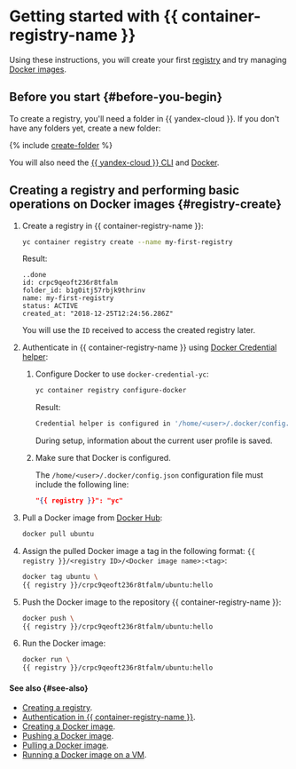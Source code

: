 # Getting started with {{ container-registry-name }}

Using these instructions, you will create your first [registry](../concepts/registry.md) and try managing [Docker images](../concepts/docker-image.md).

## Before you start {#before-you-begin}

To create a registry, you'll need a folder in {{ yandex-cloud }}. If you don't have any folders yet, create a new folder:

{% include [create-folder](../../_includes/create-folder.md) %}

You will also need the [{{ yandex-cloud }} CLI](../../cli/quickstart.md) and [Docker](https://docs.docker.com/install/).

## Creating a registry and performing basic operations on Docker images {#registry-create}

1. Create a registry in {{ container-registry-name }}:

   ```bash
   yc container registry create --name my-first-registry
   ```

   Result:

   ```text
   ..done
   id: crpc9qeoft236r8tfalm
   folder_id: b1g0itj57rbjk9thrinv
   name: my-first-registry
   status: ACTIVE
   created_at: "2018-12-25T12:24:56.286Z"
   ```

   You will use the `ID` received to access the created registry later.
1. Authenticate in {{ container-registry-name }} using [Docker Credential helper](../operations/authentication.md#cred-helper):
   1. Configure Docker to use `docker-credential-yc`:

      ```bash
      yc container registry configure-docker
      ```

      Result:

      ```bash
      Credential helper is configured in '/home/<user>/.docker/config.json'
      ```

      During setup, information about the current user profile is saved.
   1. Make sure that Docker is configured.

      The `/home/<user>/.docker/config.json` configuration file must include the following line:

      ```json
      "{{ registry }}": "yc"
      ```

1. Pull a Docker image from [Docker Hub](https://hub.docker.com):

   ```bash
   docker pull ubuntu
   ```

1. Assign the pulled Docker image a tag in the following format: `{{ registry }}/<registry ID>/<Docker image name>:<tag>`:

   ```bash
   docker tag ubuntu \
   {{ registry }}/crpc9qeoft236r8tfalm/ubuntu:hello
   ```

1. Push the Docker image to the repository {{ container-registry-name }}:

   ```bash
   docker push \
   {{ registry }}/crpc9qeoft236r8tfalm/ubuntu:hello
   ```

1. Run the Docker image:

   ```bash
   docker run \
   {{ registry }}/crpc9qeoft236r8tfalm/ubuntu:hello
   ```

#### See also {#see-also}

* [Creating a registry](../operations/registry/registry-create.md).
* [Authentication in {{ container-registry-name }}](../operations/authentication.md).
* [Creating a Docker image](../operations/docker-image/docker-image-create.md).
* [Pushing a Docker image](../operations/docker-image/docker-image-push.md).
* [Pulling a Docker image](../operations/docker-image/docker-image-pull.md).
* [Running a Docker image on a VM](../tutorials/index.md).